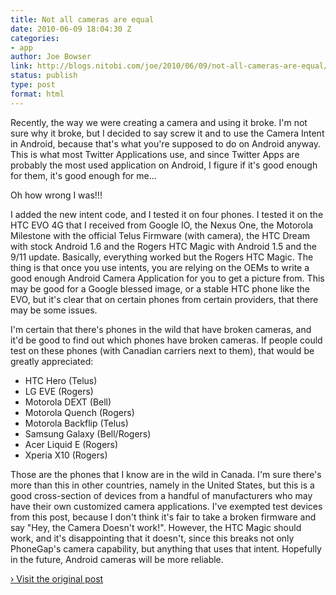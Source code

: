 ```yaml
---
title: Not all cameras are equal
date: 2010-06-09 18:04:30 Z
categories:
- app
author: Joe Bowser
link: http://blogs.nitobi.com/joe/2010/06/09/not-all-cameras-are-equal/
status: publish
type: post
format: html
---
```


Recently, the way we were creating a camera and using it broke. I'm not sure why it broke, but I decided to say screw it and to use the Camera Intent in Android, because that's what you're supposed to do on Android anyway. This is what most Twitter Applications use, and since Twitter Apps are probably the most used application on Android, I figure if it's good enough for them, it's good enough for me…

Oh how wrong I was!!!

I added the new intent code, and I tested it on four phones. I tested it on the HTC EVO 4G that I received from Google IO, the Nexus One, the Motorola Milestone with the official Telus Firmware (with camera), the HTC Dream with stock Android 1.6 and the Rogers HTC Magic with Android 1.5 and the 9/11 update. Basically, everything worked but the Rogers HTC Magic. The thing is that once you use intents, you are relying on the OEMs to write a good enough Android Camera Application for you to get a picture from. This may be good for a Google blessed image, or a stable HTC phone like the EVO, but it's clear that on certain phones from certain providers, that there may be some issues.

I'm certain that there's phones in the wild that have broken cameras, and it'd be good to find out which phones have broken cameras. If people could test on these phones (with Canadian carriers next to them), that would be greatly appreciated:

* HTC Hero (Telus)
* LG EVE (Rogers)
* Motorola DEXT (Bell)
* Motorola Quench (Rogers)
* Motorola Backflip (Telus)
* Samsung Galaxy (Bell/Rogers)
* Acer Liquid E (Rogers)
* Xperia X10 (Rogers)

Those are the phones that I know are in the wild in Canada. I'm sure there's more than this in other countries, namely in the United States, but this is a good cross-section of devices from a handful of manufacturers who may have their own customized camera applications. I've exempted test devices from this post, because I don't think it's fair to take a broken firmware and say "Hey, the Camera Doesn't work!". However, the HTC Magic should work, and it's disappointing that it doesn't, since this breaks not only PhoneGap's camera capability, but anything that uses that intent. Hopefully in the future, Android cameras will be more reliable.

[› Visit the original post](http://blogs.nitobi.com/joe/2010/06/09/not-all-cameras-are-equal/)
